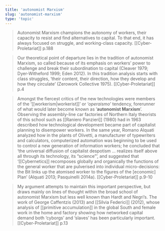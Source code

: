 ```yaml
---
title: 'autonomist Marxism'
slug: 'autonomist-marxism'
type: 'topic'
---
```


>Autonomist Marxism champions the autonomy of workers, their capacity to resist and find alternatives to capital. To that end, it has always focused on struggle, and working-class capacity.
>[[Cyber-Proletariat]] p.188

>Our theoretical point of departure lies in the tradition of autonomist Marxism, so called because of its emphasis on workers’ power to challenge and break their subordination to capital (Cleaver 1979; Dyer-Witheford 1999; Eden 2012). In this tradition analysis starts with class struggles, ‘their content, their direction, how they develop and how they circulate’ (Zerowork Collective 1975).
>[[Cyber-Proletariat]] p.4


>Amongst the fiercest critics of the new technologies were members of the ‘[[workerism|workerist]]’ or ‘*operaismo*’ tendency, forerunner of what would later become known as ‘**autonomist Marxism**’. Observing the assembly-line car factories of Northern Italy theorists of this school such as [[Raniero Panzieri]] (1980) had in 1963 described how technological development became part of capitalist planning to disempower workers. In the same year, Romano Alquati analyzed how in the plants of Olivetti, a manufacturer of typewriters and calculators, computerized automation was beginning to be used to control a new generation of information workers; he concluded that ‘the universal diffusion of capitalist despotism ... realizes itself above all through its technology, its “science”’, and suggested that ‘[[Cybernetics]] recomposes globally and organically the functions of the general worker that are pulverised into individual micro-decisions: the Bit links up the atomised worker to the figures of the \[economic] Plan’ (Alquati 2013; Pasquinelli 2014a).
>[[Cyber-Proletariat]] p.9-10

>My argument attempts to maintain this important perspective, but draws mainly on lines of thought within the broad school of autonomist Marxism but less well known than Hardt and Negri’s. The work of George Caffentzis (2013) and [[Silvia Federici]] (2012), whose analysis of [[primitive accumulation]] in the global South and female work in the home and factory showing how networked capital demand both ‘cyborgs’ and ‘slaves’ has been particularly important.
>[[Cyber-Proletariat]] p.13